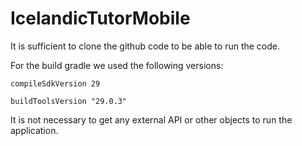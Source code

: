 # IcelandicTutorMobile

It is sufficient to clone the github code to be able to run the code.

For the build gradle we used the following versions:

    compileSdkVersion 29

    buildToolsVersion "29.0.3"

It is not necessary to get any external API or other objects to run the application.



